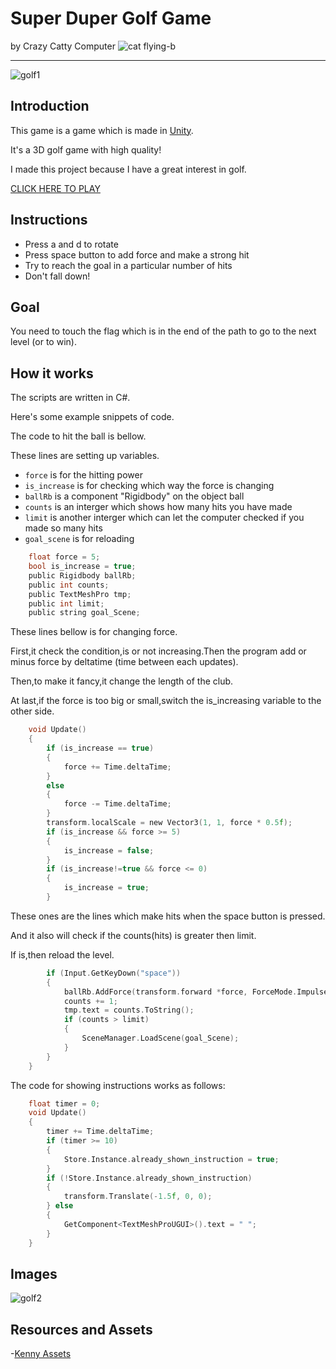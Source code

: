 Super Duper Golf Game
====================
by Crazy Catty Computer
![cat flying-b](https://user-images.githubusercontent.com/87847364/230899237-d93fc0b0-77c2-46b5-8b70-8eb4618b78b7.svg)

_______________________________________________

![golf1](https://user-images.githubusercontent.com/87847364/230897115-9325ce6a-91da-4cff-8b9d-7fbd9ab434b0.JPG)


Introduction
------------
This game is a game which is made in [Unity](https://unity.com/).

It's a 3D golf game with high quality!

I made this project because I have a great interest in golf.


[CLICK HERE TO PLAY](Tim_Super_Duper_golf_WebGL_v2/index.html)


Instructions
-----------

  - Press a and d to rotate
  - Press space button to add force and make a strong hit
  - Try to reach the goal in a particular number of hits
  - Don't fall down!

Goal
----

You need to touch the flag which is in the end of the path to go to the next level (or to win).

How it works
-----------

The scripts are written in C#.

Here's some example snippets of code.

The code to hit the ball is bellow.

These lines are setting up variables.

  - `force` is for the hitting power
  - `is_increase` is for checking which way the force is changing
  - `ballRb` is a component "Rigidbody" on the object ball
  - `counts` is an interger which shows how many hits you have made
  - `limit` is another interger which can let the computer checked if you made so many hits
  - `goal_scene` is for reloading
~~~c
    float force = 5;
    bool is_increase = true;
    public Rigidbody ballRb;
    public int counts;
    public TextMeshPro tmp;
    public int limit;
    public string goal_Scene;
~~~

These lines bellow is for changing force.

First,it check the condition,is or not increasing.Then the program add or minus force by deltatime (time between each updates).

Then,to make it fancy,it change the length of the club.

At last,if the force is too big or small,switch the is_increasing variable to the other side.

~~~c
    void Update()
    {
        if (is_increase == true)
        {
            force += Time.deltaTime;
        }
        else
        {
            force -= Time.deltaTime;
        }
        transform.localScale = new Vector3(1, 1, force * 0.5f);
        if (is_increase && force >= 5)
        {
            is_increase = false;
        }
        if (is_increase!=true && force <= 0)
        {
            is_increase = true;
        }
~~~

These ones are the lines which make hits when the space button is pressed.

And it also will check if the counts(hits) is greater then limit.

If is,then reload the level.

~~~c
        if (Input.GetKeyDown("space"))
        {
            ballRb.AddForce(transform.forward *force, ForceMode.Impulse);
            counts += 1;
            tmp.text = counts.ToString();
            if (counts > limit)
            {      
                SceneManager.LoadScene(goal_Scene);
            }
        }
    }
~~~

The code for showing instructions works as follows:

~~~c
    float timer = 0;
    void Update()
    {
        timer += Time.deltaTime;
        if (timer >= 10)
        {
            Store.Instance.already_shown_instruction = true;
        }
        if (!Store.Instance.already_shown_instruction)
        {
            transform.Translate(-1.5f, 0, 0);
        } else
        {
            GetComponent<TextMeshProUGUI>().text = " ";
        }      
    }
~~~

Images
-------------

![golf2](https://user-images.githubusercontent.com/87847364/230894410-a59a077a-dfbb-418b-a970-3457fdad4adc.JPG)

Resources and Assets
--------------------
-[Kenny Assets](https://www.kenney.nl/assets)
